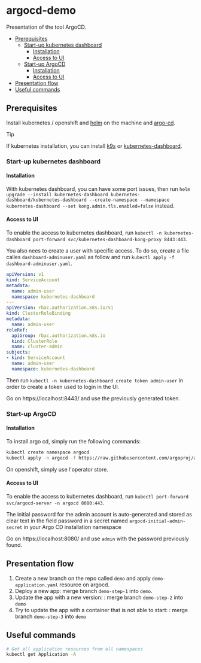 # argocd-demo
Presentation of the tool ArgoCD.

<!-- TOC -->
* [Prerequisites](#prerequisites)
  * [Start-up kubernetes dashboard](#start-up-kubernetes-dashboard)
    * [Installation](#installation)
    * [Access to UI](#access-to-ui)
  * [Start-up ArgoCD](#start-up-argocd)
    * [Installation](#installation-1)
    * [Access to UI](#access-to-ui-1)
* [Presentation flow](#presentation-flow)
* [Useful commands](#useful-commands)
<!-- TOC -->

## Prerequisites

Install kubernetes / openshift and [helm](https://helm.sh/) on the machine and [argo-cd](https://argo-cd.readthedocs.io/en/stable/).

> [!TIP]
> If kubernetes installation, you can install [k9s](https://k9scli.io/) or [kubernetes-dashboard](https://github.com/kubernetes/dashboard).

### Start-up kubernetes dashboard

#### Installation
With kubernetes dashboard, you can have some port issues, then run `helm upgrade --install kubernetes-dashboard kubernetes-dashboard/kubernetes-dashboard --create-namespace --namespace kubernetes-dashboard --set kong.admin.tls.enabled=false` instead.

#### Access to UI
To enable the access to kubernetes dashboard, run `kubectl -n kubernetes-dashboard port-forward svc/kubernetes-dashboard-kong-proxy 8443:443`.

You also nees to create a user with specific access. To do so, create a file calles `dashboard-adminuser.yaml` as follow and run `kubectl apply -f dashboard-adminuser.yaml`.
```yaml
apiVersion: v1
kind: ServiceAccount
metadata:
  name: admin-user
  namespace: kubernetes-dashboard
---
apiVersion: rbac.authorization.k8s.io/v1
kind: ClusterRoleBinding
metadata:
  name: admin-user
roleRef:
  apiGroup: rbac.authorization.k8s.io
  kind: ClusterRole
  name: cluster-admin
subjects:
- kind: ServiceAccount
  name: admin-user
  namespace: kubernetes-dashboard
```
Then run `kubectl -n kubernetes-dashboard create token admin-user` in order to create a token used to login in the UI.

Go on https://localhost:8443/ and use the previously generated token.

### Start-up ArgoCD

#### Installation
To install argo cd, simply run the following commands:
```sh
kubectl create namespace argocd
kubectl apply -n argocd -f https://raw.githubusercontent.com/argoproj/argo-cd/stable/manifests/install.yaml
```
On openshift, simply use l'operator store.

#### Access to UI

To enable the access to kubernetes dashboard, run `kubectl port-forward svc/argocd-server -n argocd 8080:443`.

The initial password for the admin account is auto-generated and stored as clear text in the field password in a secret named `argocd-initial-admin-secret` in your Argo CD installation namespace

Go on https://localhost:8080/ and use `admin` with the password previously found.

## Presentation flow

1. Create a new branch on the repo called `demo` and apply `demo-application.yaml` resource on argocd.
2. Deploy a new app: merge branch `demo-step-1` into `demo`.
3. Update the app with a new version: : merge branch `demo-step-2` into `demo`
4. Try to update the app with a container that is not able to start: : merge branch `demo-step-3` into `demo`

## Useful commands

```bash
# Get all application resources from all namespaces
kubectl get Application -A
```
